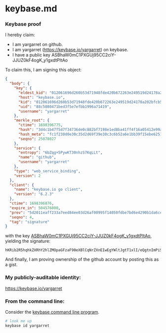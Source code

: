 # keybase.md
### Keybase proof

I hereby claim:

  * I am yargarret on github.
  * I am yargarret (https://keybase.io/yargarret) on keybase.
  * I have a public key ASBhaW0mC1PXGUj95CC2ciY-JJUZ0kF4ogK_y1gxdtPltAo

To claim this, I am signing this object:

```json
{
  "body": {
    "key": {
      "eldest_kid": "012061696d260b53d71948fde420b672263e249519d24178a202bfcb583176d3e5b40a",
      "host": "keybase.io",
      "kid": "012061696d260b53d71948fde420b672263e249519d24178a202bfcb583176d3e5b40a",
      "uid": "88c5080471bed3f5e7efbb1996a71419",
      "username": "yargarret"
    },
    "merkle_root": {
      "ctime": 1698396775,
      "hash": "3d4c1b47f5d7f34736de0c882bf7198e1ed8ba41ff4f16a05412e99ac460dd6c9a74aea6acb73adff89ad50f45ff90508d724a2c1172307932eb37f958c41c56",
      "hash_meta": "fc1f238d0e30c35d2d69f39e38c3c6b52a6e1bb39f15ebe625134293d13b2e51",
      "seqno": 25078027
    },
    "service": {
      "entropy": "6bZqg+5PywKT30nhzS7KqLLt",
      "name": "github",
      "username": "yargarret"
    },
    "type": "web_service_binding",
    "version": 2
  },
  "client": {
    "name": "keybase.io go client",
    "version": "6.2.3"
  },
  "ctime": 1698396876,
  "expire_in": 504576000,
  "prev": "5d2011eaff233a7eed84ee03d26af00995f14050fdbe7bd6e4290b1da6ce9816",
  "seqno": 4,
  "tag": "signature"
}
```

with the key [ASBhaW0mC1PXGUj95CC2ciY-JJUZ0kF4ogK_y1gxdtPltAo](https://keybase.io/yargarret), yielding the signature:

```
hKRib2R5hqhkZXRhY2hlZMOpaGFzaF90eXBlCqNrZXnEIwEgYWltJgtT1xlI/eQgtnImPiSVGdJBeKICv8tYMXbT5bQKp3BheWxvYWTESpcCBMQgXSAR6v8jOn7thO4D0mrwCZXxQFD9vnvW5CkLHabOmBbEIB6BOYRrxY8Wtdo7cgIAPnAs45nDbE6pqiaQfVwRK6XiAgHCo3NpZ8RAVms3CFQoe2x35dM83/qbRO5D1aQz4sdAZ5tcgFIHzW3FkdK6hmlWUlSIvrsZfALHY3WqZMe+R6CMn5vUEBX1DqhzaWdfdHlwZSCkaGFzaIKkdHlwZQildmFsdWXEIAAB4Dd6+HHtBRtcoOSYCrMExpUt9ggDyMfG4l9ya8Zoo3RhZ80CAqd2ZXJzaW9uAQ==

```

And finally, I am proving ownership of the github account by posting this as a gist.

### My publicly-auditable identity:

https://keybase.io/yargarret

### From the command line:

Consider the [keybase command line program](https://keybase.io/download).

```bash
# look me up
keybase id yargarret
```
